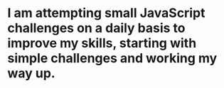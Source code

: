 # I am attempting small JavaScript challenges on a daily basis to improve my skills, starting with simple challenges and working my way up.
